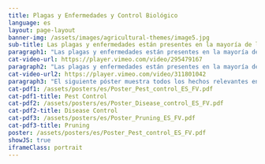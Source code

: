 ```yaml
---
title: Plagas y Enfermedades y Control Biológico
language: es
layout: page-layout
banner-img: /assets/images/agricultural-themes/image5.jpg
sub-title: Las plagas y enfermedades están presentes en la mayoría de las granjas en todo el mundo, pero con medidas y prácticas simples se pueden reducir significativamente. 
paragraph1: "Las plagas y enfermedades están presentes en la mayoría de las granjas en todo el mundo, pero con medidas y prácticas simples se pueden reducir significativamente."
cat-video-url: https://player.vimeo.com/video/295479167
paragraph2: "Las plagas y enfermedades están presentes en la mayoría de las granjas en todo el mundo, pero con medidas y prácticas simples se pueden reducir significativamente." 
cat-video-url2: https://player.vimeo.com/video/311801042
paragraph3: "El siguiente póster muestra todos los hechos relevantes en detalle. Véase aquí:"
cat-pdf1: /assets/posters/es/Poster_Pest_control_ES_FV.pdf
cat-pdf1-title: Pest Control
cat-pdf2: /assets/posters/es/Poster_Disease_control_ES_FV.pdf
cat-pdf2-title: Disease Control
cat-pdf3: /assets/posters/es/Poster_Pruning_ES_FV.pdf
cat-pdf3-title: Pruning
poster: /assets/posters/es/Poster_Pest_control_ES_FV.pdf
showJS: true
iframeClass: portrait
---
```

